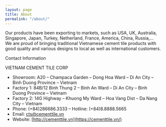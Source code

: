 ```yaml
---
layout: page
title: About
permalink: "/about/"
---
```


Our products have been exporting to markets, such as USA, UK, Australia, Singapore, Japan, Turkey, Netherland, France, America, China, Russia,… We are proud of bringing traditional Vietnamese cement tile products with good quality and various designs to local as well as international customers.

Contact Information

VIETNAM CEMENT TILE CORP

* Showroom: A20 – Champaca Garden – Dong Hoa Ward – Di An City – Binh Duong Province – Vietnam
* Factory 1: 84B/12 Binh Thung 2 – Binh An Ward – Di An City – Binh Duong Province – Vietnam
* Factory 2: 14G Highway – Khuong My Ward – Hoa Vang Dist – Da Nang City – Vietnam
* Phone: (+84)286686.3333 – Hotline: (+84)8.8888.5665
* Email: cts@cementtile.vn
* Website: [http://cementtile.vn](https://cementtile.vn/)
